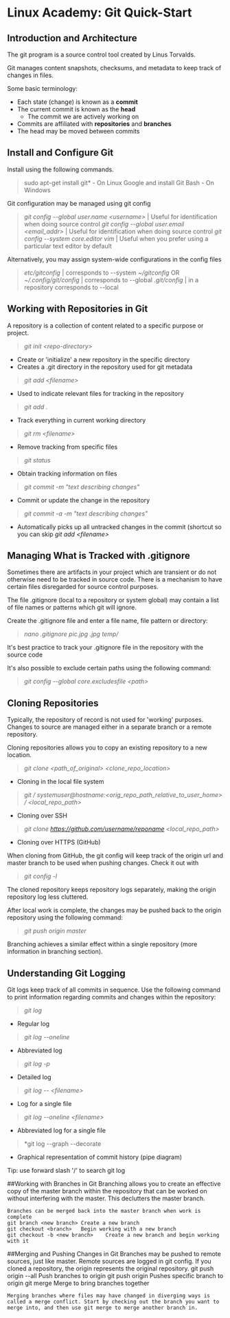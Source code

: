 # Linux Academy: Git Quick-Start

## Introduction and Architecture
The git program is a source control tool created by Linus Torvalds.
	
Git manages content snapshots, checksums, and metadata to keep track of changes in files.
	
Some basic terminology:
- Each state (change) is known as a **commit**
- The current commit is known as the **head** 
	- The commit we are actively working on
- Commits are affiliated with **repositories** and **branches**
- The head may be moved between commits
	
	


## Install and Configure Git
Install using the following commands.
>sudo apt-get install git*	- On Linux
Google and install Git Bash -	On Windows

Git configuration may be managed using git config
> *git config --global user.name \<username>*	| Useful for identification when doing source control
*git config --global user.email <email_addr>* |	Useful for identification when doing source control
*git config --system core.editor vim* | Useful when you prefer using a particular text editor by default

Alternatively, you may assign system-wide configurations in the config files
>*etc/gitconfig* | corresponds to --system
*~/gitconfig* OR *~/.config/git/config* | corresponds to --global
*.git/config* | in a repository corresponds to --local


## Working with Repositories in Git
A repository is a collection of content related to a specific purpose or project.
>*git init \<repo-directory>* 
- Create or 'initialize' a new repository in the specific directory
- Creates a .git directory in the repository used for git metadata
>*git add \<filename>*
- Used to indicate relevant files for tracking in the repository
>*git add .*
- Track everything in current working directory
>*git rm \<filename>*
- Remove tracking from specific files
>*git status*
- Obtain tracking information on files
>*git commit -m "text describing changes"*
- Commit or update the change in the repository
>*git commit -a -m "text describing changes"*
- Automatically picks up all untracked changes in the commit (shortcut so you can skip *git add \<filename>*


## Managing What is Tracked with .gitignore
Sometimes there are artifacts in your project which are transient or do not otherwise need to be tracked in source code. There is a mechanism to have certain files disregarded for source control purposes.

The file .gitignore (local to a repository or system global) may contain a list of file names or patterns which git will ignore.

Create the .gitignore file and enter a file name, file pattern or directory:
>*nano .gitignore*
*pic.jpg*
*.jpg*
*temp/*

It's best practice to track your .gitignore file in the repository with the source code

It's also possible to exclude certain paths using the following command:
>*git config --global core.excludesfile \<path>*


## Cloning Repositories
Typically, the repository of record is not used for 'working' purposes. Changes to source are managed either in a separate branch or a remote repository.

Cloning repositories allows you to copy an existing repository to a new location. 
>*git clone \<path_of_original> \<clone_repo_location>*
- Cloning in the local file system
>*git / systemuser@hostname:\<orig_repo_path_relative_to_user_home> / <local_repo_path>*
- Cloning over SSH
>*git clone https://github.com/username/reponame \<local_repo_path>*
- Cloning over HTTPS (GitHub)

When cloning from GitHub, the git config will keep track of the origin url and master branch to be used when pushing changes. Check it out with 
>*git config -l*

The cloned repository keeps repository logs separately, making the origin repository log less cluttered.

After local work is complete, the changes may be pushed back to the origin repository using the following command:
>*git push origin master*

Branching achieves a similar effect within a single repository (more information in branching section).


## Understanding Git Logging
Git logs keep track of all commits in sequence. Use the following command to print information regarding commits and changes within the repository:
>*git log*
- Regular log
>*git log --oneline*
- Abbreviated log
>*git log -p*
- Detailed log
>*git log -- \<filename>*
- Log for a single file
>*git log --oneline \<filename>*
- Abbreviated log for a single file
>*git log --graph --decorate	
- Graphical representation of commit history (pipe diagram)

Tip: use forward slash '/' to search git log

##Working with Branches in Git
	Branching allows you to create an effective copy of the master branch within the repository that can be worked on without interfering with the master. This declutters the master branch.
	
	Branches can be merged back into the master branch when work is complete
	git branch <new branch>	Create a new branch
	git checkout <branch>	Begin working with a new branch
	git checkout -b <new branch>	Create a new branch and begin working with it


##Merging and Pushing Changes in Git
	Branches may be pushed to remote sources, just like master. Remote sources are logged in git config. If you cloned a repository, the origin represents the original repository.
	git push origin --all	Push branches to origin
	git push origin <branch>	Pushes specific branch to origin
	git merge <target branch>	Merge to bring branches together

	Merging branches where files may have changed in diverging ways is called a merge conflict. Start by checking out the branch you want to merge into, and then use git merge to merge another branch in.
<!--stackedit_data:
eyJoaXN0b3J5IjpbLTE3Nzk2OTU0MThdfQ==
-->